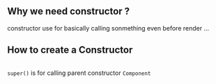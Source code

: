 ## Why we need constructor ?
constructor use for basically calling sonmething even before render ...

## How to create a Constructor 
```js
```
`super()` is for calling parent constructor `Component`
